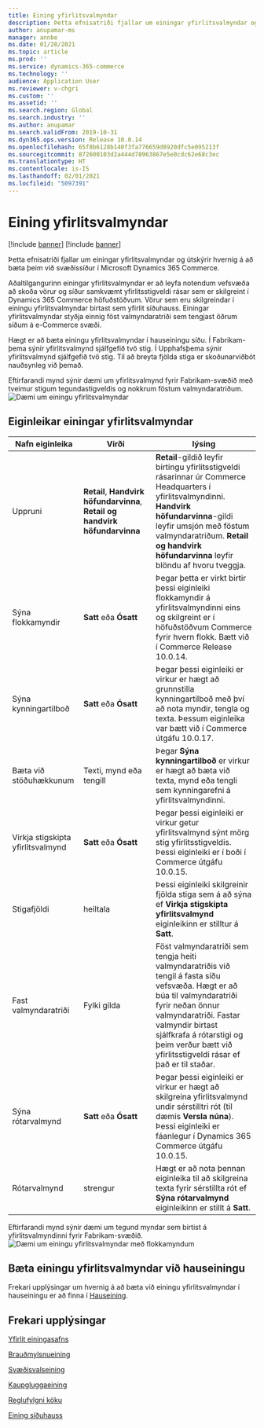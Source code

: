 ```yaml
---
title: Eining yfirlitsvalmyndar
description: Þetta efnisatriði fjallar um einingar yfirlitsvalmyndar og útskýrir hvernig á að bæta þeim við svæðissíður í Microsoft Dynamics 365 Commerce.
author: anupamar-ms
manager: annbe
ms.date: 01/28/2021
ms.topic: article
ms.prod: ''
ms.service: dynamics-365-commerce
ms.technology: ''
audience: Application User
ms.reviewer: v-chgri
ms.custom: ''
ms.assetid: ''
ms.search.region: Global
ms.search.industry: ''
ms.author: anupamar
ms.search.validFrom: 2019-10-31
ms.dyn365.ops.version: Release 10.0.14
ms.openlocfilehash: 65f8b6128b140f3fa776659d8920dfc5e095213f
ms.sourcegitcommit: 872600103d2a444d78963867e5e0cdc62e68c3ec
ms.translationtype: HT
ms.contentlocale: is-IS
ms.lasthandoff: 02/01/2021
ms.locfileid: "5097391"
---
```

# <a name="navigation-menu-module"></a>Eining yfirlitsvalmyndar

[!include [banner](includes/banner.md)]
[!include [banner](includes/preview-banner.md)]

Þetta efnisatriði fjallar um einingar yfirlitsvalmyndar og útskýrir hvernig á að bæta þeim við svæðissíður í Microsoft Dynamics 365 Commerce.

Aðaltilgangurinn einingar yfirlitsvalmyndar er að leyfa notendum vefsvæða að skoða vörur og síður samkvæmt yfirlitsstigveldi rásar sem er skilgreint í Dynamics 365 Commerce höfuðstöðvum. Vörur sem eru skilgreindar í einingu yfirlitsvalmyndar birtast sem yfirlit síðuhauss. Einingar yfirlitsvalmyndar styðja einnig föst valmyndaratriði sem tengjast öðrum síðum á e-Commerce svæði.

Hægt er að bæta einingu yfirlitsvalmyndar í hauseiningu síðu. Í Fabrikam-þema sýnir yfirlitsvalmynd sjálfgefið tvö stig. Í Upphafsþema sýnir yfirlitsvalmynd sjálfgefið tvö stig. Til að breyta fjölda stiga er skoðunarviðbót nauðsynleg við þemað.

Eftirfarandi mynd sýnir dæmi um yfirlitsvalmynd fyrir Fabrikam-svæðið með tveimur stigum tegundastigveldis og nokkrum föstum valmyndaratriðum.
![Dæmi um einingu yfirlitsvalmyndar](./media/ecommerce-header.png)

## <a name="navigation-menu-module-properties"></a>Eiginleikar einingar yfirlitsvalmyndar

| Nafn eiginleika             | Virði                 | lýsing |
|---------------------------|-----------------------|-------------|
| Uppruni                  | **Retail**, **Handvirk höfundarvinna**, **Retail og handvirk höfundarvinna** | **Retail**-gildið leyfir birtingu yfirlitsstigveldi rásarinnar úr Commerce Headquarters í yfirlitsvalmyndinni. **Handvirk höfundarvinna**-gildi leyfir umsjón með föstum valmyndaratriðum. **Retail og handvirk höfundarvinna** leyfir blöndu af hvoru tveggja. |
| Sýna flokkamyndir | **Satt** eða **Ósatt**    | Þegar þetta er virkt birtir þessi eiginleiki flokkamyndir á yfirlitsvalmyndinni eins og skilgreint er í höfuðstöðvum Commerce fyrir hvern flokk. Bætt við í Commerce Release 10.0.14. |
| Sýna kynningartilboð | **Satt** eða **Ósatt** | Þegar þessi eiginleiki er virkur er hægt að grunnstilla kynningartilboð með því að nota myndir, tengla og texta. Þessum eiginleika var bætt við í Commerce útgáfu 10.0.17. |
| Bæta við stöðuhækkunum | Texti, mynd eða tengill | Þegar **Sýna kynningartilboð** er virkur er hægt að bæta við texta, mynd eða tengli sem kynningarefni á yfirlitsvalmyndinni. |
| Virkja stigskipta yfirlitsvalmynd | **Satt** eða **Ósatt** | Þegar þessi eiginleiki er virkur getur yfirlitsvalmynd sýnt mörg stig yfirlitsstigveldis. Þessi eiginleiki er í boði í Commerce útgáfu 10.0.15. |
| Stigafjöldi | heiltala | Þessi eiginleiki skilgreinir fjölda stiga sem á að sýna ef **Virkja stigskipta yfirlitsvalmynd** eiginleikinn er stilltur á **Satt**. |
| Fast valmyndaratriði| Fylki gilda| Föst valmyndaratriði sem tengja heiti valmyndaratriðis við tengil á fasta síðu vefsvæða. Hægt er að búa til valmyndaratriði fyrir neðan önnur valmyndaratriði. Fastar valmyndir birtast sjálfkrafa á rótarstigi og þeim verður bætt við yfirlitsstigveldi rásar ef það er til staðar. |
| Sýna rótarvalmynd | **Satt** eða **Ósatt** | Þegar þessi eiginleiki er virkur er hægt að skilgreina yfirlitsvalmynd undir sérstilltri rót (til dæmis **Versla núna**). Þessi eiginleiki er fáanlegur í Dynamics 365 Commerce útgáfu 10.0.15. |
| Rótarvalmynd | strengur | Hægt er að nota þennan eiginleika til að skilgreina texta fyrir sérstillta rót ef **Sýna rótarvalmynd** eiginleikinn er stillt á **Satt**. |

Eftirfarandi mynd sýnir dæmi um tegund myndar sem birtist á yfirlitsvalmyndinni fyrir Fabrikam-svæðið.
![Dæmi um einingu yfirlitsvalmyndar með flokkamyndum](./media/ecommerce-categoryimages.PNG)

## <a name="add-a-navigation-menu-module-to-a-header-module"></a>Bæta einingu yfirlitsvalmyndar við hauseiningu

Frekari upplýsingar um hvernig á að bæta við einingu yfirlitsvalmyndar í hauseiningu er að finna í [Hauseining](author-header-module.md).

## <a name="additional-resources"></a>Frekari upplýsingar

[Yfirlit einingasafns](starter-kit-overview.md)

[Brauðmylsnueining](add-breadcrumb.md)

[Svæðisvalseining](site-selector.md)

[Kaupgluggaeining](add-buy-box.md)

[Reglufylgni köku](cookie-compliance.md)

[Eining síðuhauss](author-header-module.md)
